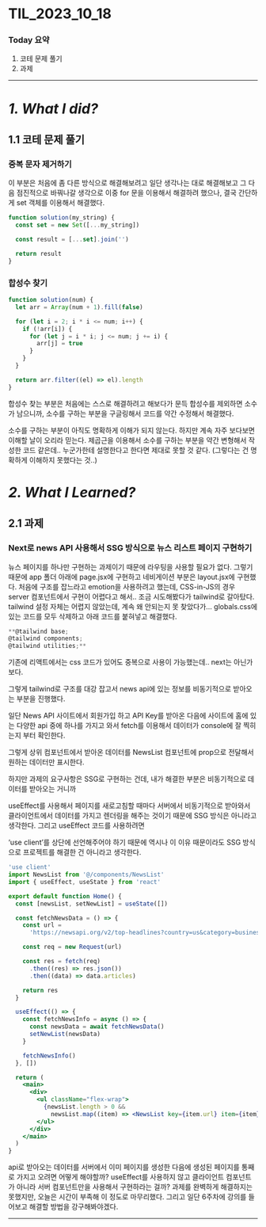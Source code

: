 # TIL_2023_10_18

### Today 요약

1. 코테 문제 풀기
2. 과제

---

# **_1. What I did?_**

## 1.1 코테 문제 풀기

### 중복 문자 제거하기

이 부분은 처음에 좀 다른 방식으로 해결해보려고 일단 생각나는 대로 해결해보고 그 다음 점진적으로 바꿔나갈 생각으로 이중 for 문을 이용해서 해결하려 했으나, 결국 간단하게 set 객체를 이용해서 해결했다.

```jsx
function solution(my_string) {
  const set = new Set([...my_string])

  const result = [...set].join('')

  return result
}
```

### 합성수 찾기

```jsx
function solution(num) {
  let arr = Array(num + 1).fill(false)

  for (let i = 2; i * i <= num; i++) {
    if (!arr[i]) {
      for (let j = i * i; j <= num; j += i) {
        arr[j] = true
      }
    }
  }

  return arr.filter((el) => el).length
}
```

합성수 찾는 부분은 처음에는 스스로 해결하려고 해보다가 문득 합성수를 제외하면 소수가 남으니까, 소수를 구하는 부분을 구글링해서 코드를 약간 수정해서 해결했다.

소수를 구하는 부분이 아직도 명확하게 이해가 되지 않는다. 하지만 계속 자주 보다보면 이해할 날이 오리라 믿는다. 제곱근을 이용해서 소수를 구하는 부분을 약간 변형해서 작성한 코드 같은데.. 누군가한테 설명한다고 한다면 제대로 못할 것 같다. (그렇다는 건 명확하게 이해하지 못했다는 것..)

# _2. What I Learned?_

## 2.1 과제

### Next로 news API 사용해서 SSG 방식으로 뉴스 리스트 페이지 구현하기

뉴스 페이지를 하나만 구현하는 과제이기 때문에 라우팅을 사용할 필요가 없다. 그렇기 때문에 app 폴더 아래에 page.jsx에 구현하고 네비게이션 부분은 layout.jsx에 구현했다. 처음에 구조를 잡느라고 emotion을 사용하려고 했는데, CSS-in-JS의 경우 server 컴포넌트에서 구현이 어렵다고 해서.. 조금 시도해봤다가 tailwind로 갈아탔다. tailwind 설정 자체는 어렵지 않았는데, 계속 왜 안되는지 못 찾았다가… globals.css에 있는 코드를 모두 삭제하고 아래 코드를 붙혀넣고 해결했다.

```jsx
**@tailwind base;
@tailwind components;
@tailwind utilities;**
```

기존에 리액트에서는 css 코드가 있어도 중복으로 사용이 가능했는데.. next는 아닌가보다.

그렇게 tailwind로 구조를 대강 잡고서 news api에 있는 정보를 비동기적으로 받아오는 부분을 진행했다.

일단 News API 사이트에서 회원가입 하고 API Key를 받아온 다음에 사이트에 홈에 있는 다양한 api 중에 하나를 가지고 와서 fetch를 이용해서 데이터가 console에 잘 찍히는지 부터 확인한다.

그렇게 상위 컴포넌트에서 받아온 데이터를 NewsList 컴포넌트에 prop으로 전달해서 원하는 데이터만 표시한다.

하지만 과제의 요구사항은 SSG로 구현하는 건데, 내가 해결한 부분은 비동기적으로 데이터를 받아오는 거니까

useEffect를 사용해서 페이지를 새로고침할 때마다 서버에서 비동기적으로 받아와서 클라이언트에서 데이터를 가지고 렌더링을 해주는 것이기 때문에 SSG 방식은 아니라고 생각한다. 그리고 useEffect 코드를 사용하려면

‘use client’를 상단에 선언해주어야 하기 때문에 역시나 이 이유 때문이라도 SSG 방식으로 프로젝트를 해결한 건 아니라고 생각한다.

```jsx
'use client'
import NewsList from '@/components/NewsList'
import { useEffect, useState } from 'react'

export default function Home() {
  const [newsList, setNewList] = useState([])

  const fetchNewsData = () => {
    const url =
      'https://newsapi.org/v2/top-headlines?country=us&category=business&apiKey=ea74632310774b6b9b0f1f677b4206b1'

    const req = new Request(url)

    const res = fetch(req)
      .then((res) => res.json())
      .then((data) => data.articles)

    return res
  }

  useEffect(() => {
    const fetchNewsInfo = async () => {
      const newsData = await fetchNewsData()
      setNewList(newsData)
    }

    fetchNewsInfo()
  }, [])

  return (
    <main>
      <div>
        <ul className="flex-wrap">
          {newsList.length > 0 &&
            newsList.map((item) => <NewsList key={item.url} item={item} />)}
        </ul>
      </div>
    </main>
  )
}
```

api로 받아오는 데이터를 서버에서 이미 페이지를 생성한 다음에 생성된 페이지를 통째로 가지고 오려면 어떻게 해야할까? useEffect를 사용하지 않고 클라이언트 컴포넌트가 아니라 서버 컴포넌트만을 사용해서 구현하라는 걸까? 과제를 완벽하게 해결하지는 못했지만, 오늘은 시간이 부족해 이 정도로 마무리했다. 그리고 일단 6주차에 강의를 들어보고 해결할 방법을 강구해봐야겠다.

---
